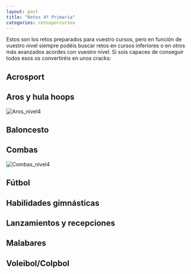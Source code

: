 ```yaml
---
layout: post
title: "Retos 4º Primaria"
categories: retosporcursos
---
```


Estos son los retos preparados para vuestro cursos, pero en función de vuestro nivel siempre podéis buscar retos en cursos inferiores o en otros más avanzados acordes con vuestro nivel. Si sois capaces de conseguir todos esos os convertiréis en unos cracks:

## Acrosport

## Aros y hula hoops

![Aros_nivel4](../images_text/aros_nivel_4_compressed.jpg)

## Baloncesto

## Combas

![Combas_nivel4](../images_text/comba_nivel_4_compressed.jpg)

## Fútbol

## Habilidades gimnásticas

## Lanzamientos y recepciones

## Malabares

## Voleibol/Colpbol
